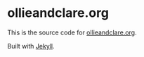# ollieandclare.org

This is the source code for [ollieandclare.org](http://ollieandclare.org).

Built with [Jekyll](https://github.com/jekyll/jekyll).

